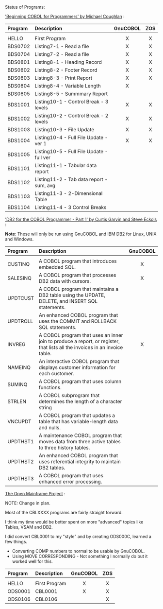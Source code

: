 Status of Programs:

['Beginning COBOL for Programmers' by Michael Coughlan](http://www.apress.com/9781430262534) :

| Program | Description                               | GnuCOBOL |  ZOS  |
| :------ | :---------------------------------------- | :------: | :---: |
|         |                                           |          |       |
| HELLO   | First Program                             |    X     |   X   |
| BDS0702 | Listing7-1 - Read a file                  |    X     |   X   |
| BDS0704 | Listing7-2 - Read a file                  |    X     |   X   |
| BDS0801 | Listing8-1 - Heading Record               |    X     |   X   |
| BDS0802 | Listing8-2 - Footer Record                |    X     |   X   |
| BDS0803 | Listing8-3 - Print Report                 |    X     |   X   |
| BDS0804 | Listing8-4 - Variable Length              |    X     |       |
| BDS0805 | Listing8-5 - Summmary Report              |          |       |
| BDS1001 | Listing10-1 - Control Break - 3 levels    |    X     |   X   |
| BDS1002 | Listing10-2 - Control Break - 2 levels    |    X     |   X   |
| BDS1003 | Listing10-3 - File Update                 |    X     |   X   |
| BDS1004 | Listing10-4 - Full File Update - ver 1    |    X     |   X   |
| BDS1005 | Listing10-5 - Full File Update - full ver |          |       |
| BDS1101 | Listing11-1 - Tabular data report         |          |       |
| BDS1102 | Listing11-2 - Tab data report - sum, avg  |          |       |
| BDS1103 | Listing11-3 - 2-Dimensional Table         |          |       |
| BDS1104 | Listing11-4 - 3 Control Breaks            |          |       |

['DB2 for the COBOL Programmer - Part 1' by Curtis Garvin and Steve Eckols](https://www.murach.com/shop/db2-for-the-cobol-programmer-2c-part-1-detail) :

**Note**: These will only be run using GnuCOBOL and IBM DB2 for Linux, UNIX and Windows.

| Program | Description                                    | GnuCOBOL |
| :------ | :--------------------------------------------- | :------: |
|         |                                                |          |
| CUSTINQ   | A COBOL program that introduces embedded SQL.|    X     |
| SALESINQ | A COBOL program that processes DB2 data with cursors. |    X     |
| UPDTCUST | A COBOL program that maintains a DB2 table using the UPDATE, DELETE, and INSERT SQL statements.|          |
| UPDTROLL | An enhanced COBOL program that uses the COMMIT and ROLLBACK SQL statements.|          |
| INVREG | A COBOL program that uses an inner join to produce a report, or register, that lists all the invoices in an invoice table.|    X     |
| NAMEINQ | An interactive COBOL program that displays customer information for each customer.|          |
| SUMINQ | A COBOL program that uses column functions.|          |
| STRLEN | A COBOL subprogram that determines the length of a character string|          |
| VNCUPDT | A COBOL program that updates a table that has variable-length data and nulls.|          |
| UPDTHST1 | A maintenance COBOL program that moves data from three active tables to three history tables.|          |
| UPDTHST2 | An enhanced COBOL program that uses referential integrity to maintain DB2 tables.|          |
| UPDTHST3 | A COBOL	program that uses enhanced error processing. |          |


[The Open Mainframe Project](https://www.openmainframeproject.org/projects/coboltrainingcourse) :

NOTE: Change in plan.

Most of the CBLXXXX programs are fairly straight forward.

I think my time would be better spent on more "advanced" topics like Tables, VSAM and DB2.

I did convert CBL0001 to my "style" and by creating ODS000C, learned a few things.
  * Converting COMP numbers to normal to be usable by GnuCOBOL.
  * Using MOVE CORRESPONDING - Not something I normally do but it worked well for this.

| Program | Description   | GnuCOBOL |  ZOS  |
| :------ | :------------ | :------: | :---: |
|         |               |          |       |
| HELLO   | First Program |    X     |   X   |
| ODS0001 | CBL0001       |    X     |   X   |
| ODS0106 | CBL0106       |          |   X   |
